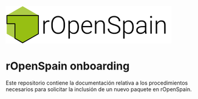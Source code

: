
![ropenspain](https://raw.githubusercontent.com/rOpenSpain/website/master/static/img/logo.png)

# rOpenSpain onboarding

Este repositorio contiene la documentación relativa a los procedimientos
necesarios para solicitar la inclusión de un nuevo paquete en rOpenSpain.
